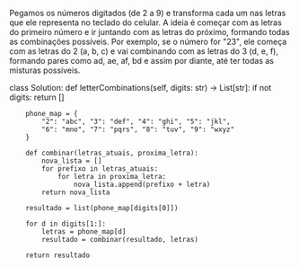 Pegamos os números digitados (de 2 a 9) e transforma cada um nas letras que ele representa no teclado do celular. A ideia é começar com as letras do primeiro número e ir juntando com as letras do próximo, formando todas as combinações possíveis. Por exemplo, se o número for "23", ele começa com as letras do 2 (a, b, c) e vai combinando com as letras do 3 (d, e, f), formando pares como ad, ae, af, bd e assim por diante, até ter todas as misturas possíveis.

class Solution:
    def letterCombinations(self, digits: str) -> List[str]:
        if not digits:
            return []

        phone_map = {
            "2": "abc", "3": "def", "4": "ghi", "5": "jkl",
            "6": "mno", "7": "pqrs", "8": "tuv", "9": "wxyz"
        }

        def combinar(letras_atuais, proxima_letra):
            nova_lista = []
            for prefixo in letras_atuais:
                for letra in proxima_letra:
                    nova_lista.append(prefixo + letra)
            return nova_lista

        resultado = list(phone_map[digits[0]])

        for d in digits[1:]:
            letras = phone_map[d]
            resultado = combinar(resultado, letras)

        return resultado

            